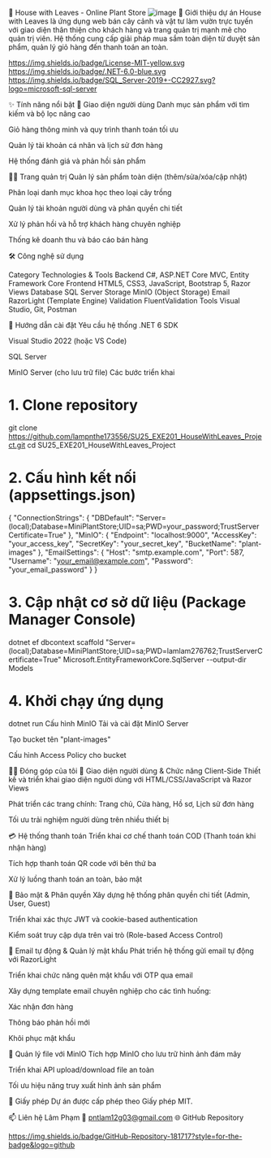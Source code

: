 🌿 House with Leaves - Online Plant Store
![image](https://github.com/user-attachments/assets/4ac8bca7-c137-4781-87e7-6262eac83318)
📜 Giới thiệu dự án
House with Leaves là ứng dụng web bán cây cảnh và vật tư làm vườn trực tuyến với giao diện thân thiện cho khách hàng và trang quản trị mạnh mẽ cho quản trị viên. Hệ thống cung cấp giải pháp mua sắm toàn diện từ duyệt sản phẩm, quản lý giỏ hàng đến thanh toán an toàn.

https://img.shields.io/badge/License-MIT-yellow.svg
https://img.shields.io/badge/.NET-6.0-blue.svg
https://img.shields.io/badge/SQL_Server-2019+-CC2927.svg?logo=microsoft-sql-server

✨ Tính năng nổi bật
🛒 Giao diện người dùng
Danh mục sản phẩm với tìm kiếm và bộ lọc nâng cao

Giỏ hàng thông minh và quy trình thanh toán tối ưu

Quản lý tài khoản cá nhân và lịch sử đơn hàng

Hệ thống đánh giá và phản hồi sản phẩm

👨‍💻 Trang quản trị
Quản lý sản phẩm toàn diện (thêm/sửa/xóa/cập nhật)

Phân loại danh mục khoa học theo loại cây trồng

Quản lý tài khoản người dùng và phân quyền chi tiết

Xử lý phản hồi và hỗ trợ khách hàng chuyên nghiệp

Thống kê doanh thu và báo cáo bán hàng

🛠️ Công nghệ sử dụng

Category	Technologies & Tools
Backend	C#, ASP.NET Core MVC, Entity Framework Core
Frontend	HTML5, CSS3, JavaScript, Bootstrap 5, Razor Views
Database	SQL Server
Storage	MinIO (Object Storage)
Email	RazorLight (Template Engine)
Validation	FluentValidation
Tools	Visual Studio, Git, Postman

🚀 Hướng dẫn cài đặt
Yêu cầu hệ thống
.NET 6 SDK

Visual Studio 2022 (hoặc VS Code)

SQL Server

MinIO Server (cho lưu trữ file)
Các bước triển khai
# 1. Clone repository
git clone https://github.com/lampnthe173556/SU25_EXE201_HouseWithLeaves_Project.git
cd SU25_EXE201_HouseWithLeaves_Project

# 2. Cấu hình kết nối (appsettings.json)
{
  "ConnectionStrings": {
    "DBDefault": "Server=(local);Database=MiniPlantStore;UID=sa;PWD=your_password;TrustServerCertificate=True"
  },
  "MinIO": {
    "Endpoint": "localhost:9000",
    "AccessKey": "your_access_key",
    "SecretKey": "your_secret_key",
    "BucketName": "plant-images"
  },
  "EmailSettings": {
    "Host": "smtp.example.com",
    "Port": 587,
    "Username": "your_email@example.com",
    "Password": "your_email_password"
  }
}

# 3. Cập nhật cơ sở dữ liệu (Package Manager Console)
dotnet ef dbcontext scaffold "Server=(local);Database=MiniPlantStore;UID=sa;PWD=lamlam276762;TrustServerCertificate=True" Microsoft.EntityFrameworkCore.SqlServer --output-dir Models
# 4. Khởi chạy ứng dụng
dotnet run
Cấu hình MinIO
Tải và cài đặt MinIO Server

Tạo bucket tên "plant-images"

Cấu hình Access Policy cho bucket

🧑‍💻 Đóng góp của tôi
🎨 Giao diện người dùng & Chức năng Client-Side
Thiết kế và triển khai giao diện người dùng với HTML/CSS/JavaScript và Razor Views

Phát triển các trang chính: Trang chủ, Cửa hàng, Hồ sơ, Lịch sử đơn hàng

Tối ưu trải nghiệm người dùng trên nhiều thiết bị

💳 Hệ thống thanh toán
Triển khai cơ chế thanh toán COD (Thanh toán khi nhận hàng)

Tích hợp thanh toán QR code với bên thứ ba

Xử lý luồng thanh toán an toàn, bảo mật

🔐 Bảo mật & Phân quyền
Xây dựng hệ thống phân quyền chi tiết (Admin, User, Guest)

Triển khai xác thực JWT và cookie-based authentication

Kiểm soát truy cập dựa trên vai trò (Role-based Access Control)

📧 Email tự động & Quản lý mật khẩu
Phát triển hệ thống gửi email tự động với RazorLight

Triển khai chức năng quên mật khẩu với OTP qua email

Xây dựng template email chuyên nghiệp cho các tình huống:

Xác nhận đơn hàng

Thông báo phản hồi mới

Khôi phục mật khẩu

📂 Quản lý file với MinIO
Tích hợp MinIO cho lưu trữ hình ảnh đám mây

Triển khai API upload/download file an toàn

Tối ưu hiệu năng truy xuất hình ảnh sản phẩm

📄 Giấy phép
Dự án được cấp phép theo Giấy phép MIT.

📫 Liên hệ
Lâm Phạm
📧 pntlam12g03@gmail.com
🌐 GitHub Repository

https://img.shields.io/badge/GitHub-Repository-181717?style=for-the-badge&logo=github
